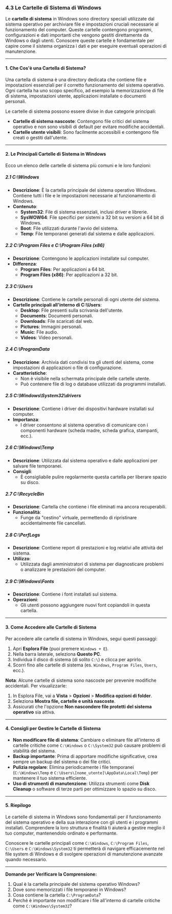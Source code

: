 ### **4.3 Le Cartelle di Sistema di Windows**

Le **cartelle di sistema** in Windows sono directory speciali utilizzate dal sistema operativo per archiviare file e impostazioni cruciali necessarie al funzionamento del computer. Queste cartelle contengono programmi, configurazioni e dati importanti che vengono gestiti direttamente da Windows o dagli utenti. Conoscere queste cartelle è fondamentale per capire come il sistema organizza i dati e per eseguire eventuali operazioni di manutenzione.

---

#### **1. Che Cos'è una Cartella di Sistema?**

Una cartella di sistema è una directory dedicata che contiene file e impostazioni essenziali per il corretto funzionamento del sistema operativo. Ogni cartella ha uno scopo specifico, ad esempio la memorizzazione di file di sistema, impostazioni utente, applicazioni installate o documenti personali.

Le cartelle di sistema possono essere divise in due categorie principali:
- **Cartelle di sistema nascoste**: Contengono file critici del sistema operativo e non sono visibili di default per evitare modifiche accidentali.
- **Cartelle utente visibili**: Sono facilmente accessibili e contengono file creati o gestiti dall'utente.

---

#### **2. Le Principali Cartelle di Sistema in Windows**

Ecco un elenco delle cartelle di sistema più comuni e le loro funzioni:

##### **2.1 C:\Windows**
- **Descrizione**: È la cartella principale del sistema operativo Windows. Contiene tutti i file e le impostazioni necessarie al funzionamento di Windows.
- **Contenuto**:
  - **System32**: File di sistema essenziali, inclusi driver e librerie.
  - **SysWOW64**: File specifici per sistemi a 32 bit su versioni a 64 bit di Windows.
  - **Boot**: File utilizzati durante l'avvio del sistema.
  - **Temp**: File temporanei generati dal sistema e dalle applicazioni.

##### **2.2 C:\Program Files e C:\Program Files (x86)**
- **Descrizione**: Contengono le applicazioni installate sul computer.
- **Differenza**:
  - **Program Files**: Per applicazioni a 64 bit.
  - **Program Files (x86)**: Per applicazioni a 32 bit.

##### **2.3 C:\Users**
- **Descrizione**: Contiene le cartelle personali di ogni utente del sistema.
- **Cartelle principali all'interno di C:\Users**:
  - **Desktop**: File presenti sulla scrivania dell'utente.
  - **Documents**: Documenti personali.
  - **Downloads**: File scaricati dal web.
  - **Pictures**: Immagini personali.
  - **Music**: File audio.
  - **Videos**: Video personali.

##### **2.4 C:\ProgramData**
- **Descrizione**: Archivia dati condivisi tra gli utenti del sistema, come impostazioni di applicazioni o file di configurazione.
- **Caratteristiche**:
  - Non è visibile nella schermata principale delle cartelle utente.
  - Può contenere file di log o database utilizzati da programmi installati.

##### **2.5 C:\Windows\System32\drivers**
- **Descrizione**: Contiene i driver dei dispositivi hardware installati sul computer.
- **Importanza**:
  - I driver consentono al sistema operativo di comunicare con i componenti hardware (scheda madre, scheda grafica, stampanti, ecc.).

##### **2.6 C:\Windows\Temp**
- **Descrizione**: Utilizzata dal sistema operativo e dalle applicazioni per salvare file temporanei.
- **Consigli**:
  - È consigliabile pulire regolarmente questa cartella per liberare spazio su disco.

##### **2.7 C:\RecycleBin**
- **Descrizione**: Cartella che contiene i file eliminati ma ancora recuperabili.
- **Funzionalità**:
  - Funge da "cestino" virtuale, permettendo di ripristinare accidentalmente file cancellati.

##### **2.8 C:\PerfLogs**
- **Descrizione**: Contiene report di prestazioni e log relativi alle attività del sistema.
- **Utilizzo**:
  - Utilizzata dagli amministratori di sistema per diagnosticare problemi o analizzare le prestazioni del computer.

##### **2.9 C:\Windows\Fonts**
- **Descrizione**: Contiene i font installati sul sistema.
- **Operazioni**:
  - Gli utenti possono aggiungere nuovi font copiandoli in questa cartella.

---

#### **3. Come Accedere alle Cartelle di Sistema**

Per accedere alle cartelle di sistema in Windows, segui questi passaggi:

1. Apri **Esplora File** (puoi premere `Windows + E`).
2. Nella barra laterale, seleziona **Questo PC**.
3. Individua il disco di sistema (di solito `C:\`) e clicca per aprirlo.
4. Scorri fino alle cartelle di sistema (es. `Windows`, `Program Files`, `Users`, ecc.).

**Nota**: Alcune cartelle di sistema sono nascoste per prevenire modifiche accidentali. Per visualizzarle:
1. In Esplora File, vai a **Vista** > **Opzioni** > **Modifica opzioni di folder**.
2. Seleziona **Mostra file, cartelle e unità nascoste**.
3. Assicurati che l'opzione **Non nascondere file protetti del sistema operativo** sia attiva.

---

#### **4. Consigli per Gestire le Cartelle di Sistema**

- **Non modificare file di sistema**: Cambiare o eliminare file all'interno di cartelle critiche come `C:\Windows` o `C:\System32` può causare problemi di stabilità del sistema.
- **Backup importante**: Prima di apportare modifiche significative, crea sempre un backup del sistema o dei file critici.
- **Pulizia regolare**: Elimina periodicamente i file temporanei (`C:\Windows\Temp` e `C:\Users\[nome_utente]\AppData\Local\Temp`) per mantenere il tuo sistema efficiente.
- **Uso di strumenti di manutenzione**: Utilizza strumenti come **Disk Cleanup** o software di terze parti per ottimizzare lo spazio su disco.

---

#### **5. Riepilogo**

Le cartelle di sistema in Windows sono fondamentali per il funzionamento del sistema operativo e della sua interazione con gli utenti e i programmi installati. Comprendere la loro struttura e finalità ti aiuterà a gestire meglio il tuo computer, mantenendolo ordinato e performante.

Conoscere le cartelle principali come `C:\Windows`, `C:\Program Files`, `C:\Users` e `C:\Windows\System32` ti permetterà di navigare efficacemente nel file system di Windows e di svolgere operazioni di manutenzione avanzate quando necessario.

---

**Domande per Verificare la Comprensione:**
1. Qual è la cartella principale del sistema operativo Windows?
2. Dove sono memorizzati i file temporanei in Windows?
3. Cosa contiene la cartella `C:\ProgramData`?
4. Perché è importante non modificare i file all'interno di cartelle critiche come `C:\Windows\System32`?